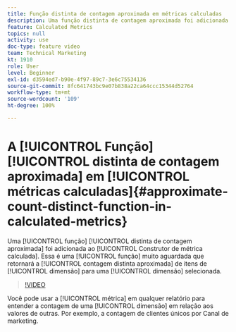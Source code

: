 ```yaml
---
title: Função distinta de contagem aproximada em métricas calculadas
description: Uma função distinta de contagem aproximada foi adicionada ao Construtor de métrica calculada. Essa é uma função muito aguardada que retornará a contagem distinta aproximada de itens de dimensão para uma dimensão selecionada.
feature: Calculated Metrics
topics: null
activity: use
doc-type: feature video
team: Technical Marketing
kt: 1910
role: User
level: Beginner
exl-id: d3594ed7-b90e-4f97-89c7-3e6c75534136
source-git-commit: 8fc641743bc9e07b838a22ca64ccc15344d52764
workflow-type: tm+mt
source-wordcount: '109'
ht-degree: 100%

---
```


# A [!UICONTROL Função] [!UICONTROL distinta de contagem aproximada] em [!UICONTROL métricas calculadas]{#approximate-count-distinct-function-in-calculated-metrics}

Uma [!UICONTROL função] [!UICONTROL distinta de contagem aproximada] foi adicionada ao [!UICONTROL Construtor de métrica calculada]. Essa é uma [!UICONTROL função] muito aguardada que retornará a [!UICONTROL contagem distinta aproximada] de itens de [!UICONTROL dimensão] para uma [!UICONTROL dimensão] selecionada.

>[!VIDEO](https://video.tv.adobe.com/v/23722/?quality=12&learn=on)

Você pode usar a [!UICONTROL métrica] em qualquer relatório para entender a contagem de uma [!UICONTROL dimensão] em relação aos valores de outras. Por exemplo, a contagem de clientes únicos por Canal de marketing.
